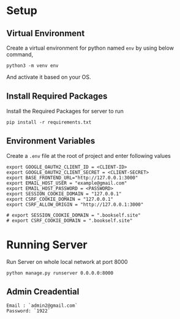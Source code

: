 # Setup
## Virtual Environment
Create a virtual environment for python named `env` by using below command,
```
python3 -m venv env
``` 
And activate it based on your OS.
## Install Required Packages
Install the Required Packages for server to run
```
pip install -r requirements.txt
```
## Environment Variables
Create a `.env` file at the root of project and enter following values
```
export GOOGLE_OAUTH2_CLIENT_ID = <CLIENT-ID>
export GOOGLE_OAUTH2_CLIENT_SECRET = <CLIENT-SECRET>
export BASE_FRONTEND_URL="http://127.0.0.1:3000"
export EMAIL_HOST_USER = "example@gmail.com"
export EMAIL_HOST_PASSWORD = <PASSWORD>
export SESSION_COOKIE_DOMAIN = "127.0.0.1"
export CSRF_COOKIE_DOMAIN = "127.0.0.1"
export CSRF_ALLOW_ORIGIN = "http://127.0.0.1:3000"

# export SESSION_COOKIE_DOMAIN = ".bookself.site"
# export CSRF_COOKIE_DOMAIN = ".bookself.site"
```

# Running Server
Run Server on whole local network at port 8000 
```
python manage.py runserver 0.0.0.0:8000
```
## Admin Creadential
```
Email : `admin2@gmail.com`
Password: `1922`
```